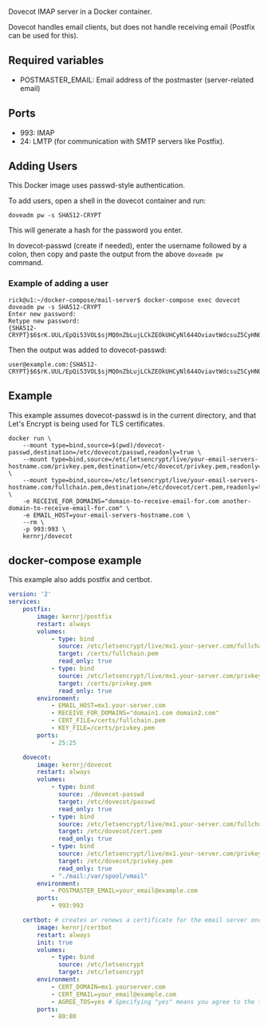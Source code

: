 Dovecot IMAP server in a Docker container.

Dovecot handles email clients, but does not handle receiving email (Postfix can be used for this).

## Required variables
- POSTMASTER_EMAIL: Email address of the postmaster (server-related email)

## Ports
- 993: IMAP
- 24: LMTP (for communication with SMTP servers like Postfix).

## Adding Users
This Docker image uses passwd-style authentication.

To add users, open a shell in the dovecot container and run:
```console
doveadm pw -s SHA512-CRYPT
```
This will generate a hash for the password you enter.

In dovecot-passwd (create if needed), enter the username followed by a colon, then copy and paste the output from the above `doveadm pw` command.

### Example of adding a user

```console
rick@u1:~/docker-compose/mail-server$ docker-compose exec dovecot doveadm pw -s SHA512-CRYPT
Enter new password:
Retype new password:
{SHA512-CRYPT}$6$rK.UUL/EpQi53VOL$sjMQ0nZbLujLCkZEOkUHCyNl644OviavtWdcsuZ5CyHNQoCehl/gKyl/eCLM6LGbbWJjpNEMfa5mFfwlvmHkX1
```

Then the output was added to dovecot-passwd:
```
user@example.com:{SHA512-CRYPT}$6$rK.UUL/EpQi53VOL$sjMQ0nZbLujLCkZEOkUHCyNl644OviavtWdcsuZ5CyHNQoCehl/gKyl/eCLM6LGbbWJjpNEMfa5mFfwlvmHkX1
```


## Example

This example assumes dovecot-passwd is in the current directory, and that Let's Encrypt is being used for TLS certificates.

```console
docker run \
    --mount type=bind,source=$(pwd)/dovecot-passwd,destination=/etc/dovecot/passwd,readonly=true \
    --mount type=bind,source=/etc/letsencrypt/live/your-email-servers-hostname.com/privkey.pem,destination=/etc/dovecot/privkey.pem,readonly=true \
    --mount type=bind,source=/etc/letsencrypt/live/your-email-servers-hostname.com/fullchain.pem,destination=/etc/dovecot/cert.pem,readonly=true \
    -e RECEIVE_FOR_DOMAINS="domain-to-receive-email-for.com another-domain-to-receive-email-for.com" \
    -e EMAIL_HOST=your-email-servers-hostname.com \
    --rm \
    -p 993:993 \
    kernrj/dovecot
```

## docker-compose example

This example also adds postfix and certbot.

```yml
version: '2'
services:
    postfix:
        image: kernrj/postfix
        restart: always
        volumes:
            - type: bind
              source: /etc/letsencrypt/live/mx1.your-server.com/fullchain.pem
              target: /certs/fullchain.pem
              read_only: true
            - type: bind
              source: /etc/letsencrypt/live/mx1.your-server.com/privkey.pem
              target: /certs/privkey.pem
              read_only: true
        environment:
            - EMAIL_HOST=mx1.your-server.com
            - RECEIVE_FOR_DOMAINS="domain1.com domain2.com"
            - CERT_FILE=/certs/fullchain.pem
            - KEY_FILE=/certs/privkey.pem
        ports:
            - 25:25

    dovecot:
        image: kernrj/dovecot
        restart: always
        volumes:
            - type: bind
              source: ./dovecot-passwd
              target: /etc/dovecot/passwd
              read_only: true
            - type: bind
              source: /etc/letsencrypt/live/mx1.your-server.com/fullchain.pem
              target: /etc/dovecot/cert.pem
              read_only: true
            - type: bind
              source: /etc/letsencrypt/live/mx1.your-server.com/privkey.pem
              target: /etc/dovecot/privkey.pem
              read_only: true
            - "./mail:/var/spool/vmail"
        environment:
            - POSTMASTER_EMAIL=your_email@example.com
        ports:
            - 993:993

    certbot: # creates or renews a certificate for the email server once every 30 days
        image: kernrj/certbot
        restart: always
        init: true
        volumes:
            - type: bind
              source: /etc/letsencrypt
              target: /etc/letsencrypt
        environment:
            - CERT_DOMAIN=mx1.yourserver.com
            - CERT_EMAIL=your_email@example.com
            - AGREE_TOS=yes # Specifying "yes" means you agree to the terms of service in the certbot application in the container being launched. This is equivalent to `certbot --agree-tos`.
        ports:
            - 80:80
```
